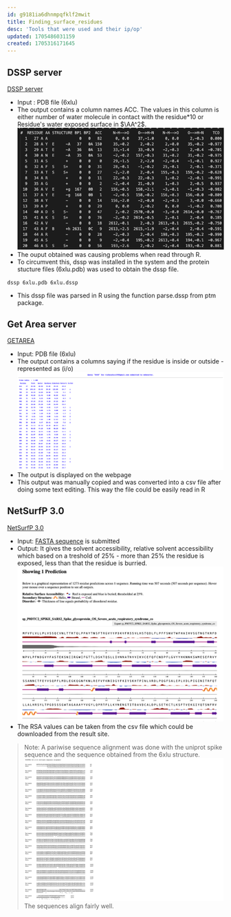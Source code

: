 ```yaml
---
id: g9181ia6dhnmpqfklf2mwit
title: Finding_surface_residues
desc: 'Tools that were used and their ip/op'
updated: 1705486031159
created: 1705316171645
---
```


## DSSP server

[DSSP server](https://www3.cmbi.umcn.nl/xssp/)

- Input : PDB file (6xlu)
- The output contains a column names ACC. The values in this column is either number of water molecule in contact with the residue*10 or Residue's water exposed surface in $\AA^2$.
![DSSP_output](assets/Pics/DSSP_output.png)
- The ouput obtained was causing problems when read through R.
- To circumvent this, dssp was installed in the system and the protein stucture files (6xlu.pdb) was used to obtain the dssp file.

```{bash}
dssp 6xlu.pdb 6xlu.dssp
```

- This dssp file was parsed in R using the function parse.dssp from ptm package.

## Get Area server

[GETAREA](https://curie.utmb.edu/getarea.html)

- Input: PDB file (6xlu)
- The output contains a columns saying if the residue is inside or outside - represented as (i/o)
![getarea_output](assets/Pics/getarea_output.png)
- The output is displayed on the webpage
- This output was manually copied and was converted into a csv file after doing some text editing. This way the file could be easily read in R

## NetSurfP 3.0

[NetSurfP 3.0](https://services.healthtech.dtu.dk/services/NetSurfP-3.0/)

- Input: [FASTA sequence](https://www.uniprot.org/uniprotkb/P0DTC2/entry#sequences) is submitted
- Output: It gives the solvent accessibility, relative solvent accessibility which based on a treshold of 25% - more than 25% the residue is exposed, less than that the residue is burried.
![output](assets/Pics/NetsurfP3_0.png)
- The RSA values can be taken from the csv file which could be downloaded from the result site.

> Note:
> A pariwise sequence alignment was done with the uniprot spike sequence and the sequence obtained from the 6xlu structure. ![The alignment](assets/Pics/clustal_w_alignment.png) The sequences align fairly well.